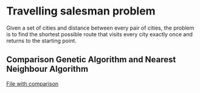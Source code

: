 # Travelling salesman problem
Given a set of cities and distance between every pair of cities, the problem is to find the shortest possible route that visits every city exactly once and returns to the starting point.
## Comparison Genetic Algorithm and Nearest Neighbour Algorithm
[File with comparison](https://github.com/KubaWisniewski/TSPGeneticAlgorithm/blob/master/GeneticAlgorithm.docx)
